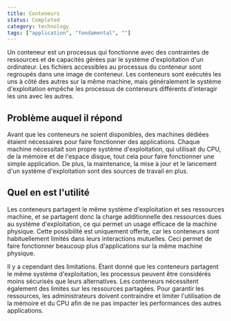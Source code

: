 ```yaml
---
title: Conteneurs
status: Completed
category: technology
tags: ["application", "fondamental", ""]
---
```


Un conteneur est un processus qui fonctionne avec des contraintes de ressources et de capacités gérées par le système d'exploitation d'un ordinateur.
Les fichiers accessibles au processus du conteneur sont regroupés dans une image de conteneur.
Les conteneurs sont exécutés les uns à côté des autres sur la même machine,
mais généralement le système d'exploitation empêche les processus de conteneurs différents d'interagir les uns avec les autres.

## Problème auquel il répond

Avant que les conteneurs ne soient disponibles, des machines dédiées étaient nécessaires pour faire fonctionner des applications.
Chaque machine nécessitait son propre système d'exploitation, qui utilisait du CPU, de la mémoire et de l'espace disque,
tout cela pour faire fonctionner une simple application.
De plus, la maintenance, la mise à jour et le lancement d'un système d'exploitation sont des sources de travail en plus.

## Quel en est l'utilité

Les conteneurs partagent le même système d'exploitation et ses ressources machine,
et se partagent donc la charge additionnelle des ressources dues au système d'exploitation, ce qui permet un usage efficace de la machine physique.
Cette possibilité est uniquement offerte, car les conteneurs sont habituellement limités dans leurs interactions mutuelles.
Ceci permet de faire fonctionner beaucoup plus d'applications sur la même machine physique.

Il y a cependant des limitations.
Étant donné que les conteneurs partagent le même système d'exploitation, les processus peuvent être considérés moins sécurisés que leurs alternatives.
Les conteneurs nécessitent également des limites sur les ressources partagées.
Pour garantir les ressources, les administrateurs doivent contraindre et limiter l'utilisation de la mémoire et du CPU afin de ne pas impacter les performances des autres applications.
